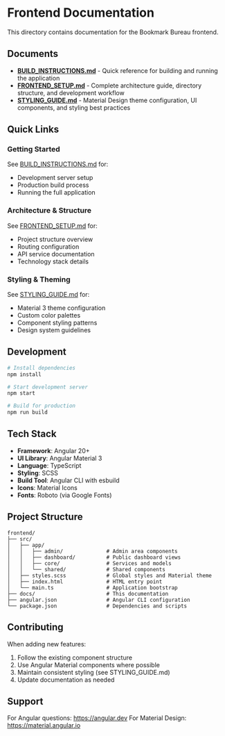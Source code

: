 # Frontend Documentation

This directory contains documentation for the Bookmark Bureau frontend.

## Documents

- **[BUILD_INSTRUCTIONS.md](BUILD_INSTRUCTIONS.md)** - Quick reference for building and running the application
- **[FRONTEND_SETUP.md](FRONTEND_SETUP.md)** - Complete architecture guide, directory structure, and development workflow
- **[STYLING_GUIDE.md](STYLING_GUIDE.md)** - Material Design theme configuration, UI components, and styling best practices

## Quick Links

### Getting Started
See [BUILD_INSTRUCTIONS.md](BUILD_INSTRUCTIONS.md) for:
- Development server setup
- Production build process
- Running the full application

### Architecture & Structure
See [FRONTEND_SETUP.md](FRONTEND_SETUP.md) for:
- Project structure overview
- Routing configuration
- API service documentation
- Technology stack details

### Styling & Theming
See [STYLING_GUIDE.md](STYLING_GUIDE.md) for:
- Material 3 theme configuration
- Custom color palettes
- Component styling patterns
- Design system guidelines

## Development

```bash
# Install dependencies
npm install

# Start development server
npm start

# Build for production
npm run build
```

## Tech Stack

- **Framework**: Angular 20+
- **UI Library**: Angular Material 3
- **Language**: TypeScript
- **Styling**: SCSS
- **Build Tool**: Angular CLI with esbuild
- **Icons**: Material Icons
- **Fonts**: Roboto (via Google Fonts)

## Project Structure

```
frontend/
├── src/
│   ├── app/
│   │   ├── admin/              # Admin area components
│   │   ├── dashboard/          # Public dashboard views
│   │   ├── core/               # Services and models
│   │   └── shared/             # Shared components
│   ├── styles.scss             # Global styles and Material theme
│   ├── index.html              # HTML entry point
│   └── main.ts                 # Application bootstrap
├── docs/                       # This documentation
├── angular.json                # Angular CLI configuration
└── package.json                # Dependencies and scripts
```

## Contributing

When adding new features:
1. Follow the existing component structure
2. Use Angular Material components where possible
3. Maintain consistent styling (see STYLING_GUIDE.md)
4. Update documentation as needed

## Support

For Angular questions: https://angular.dev
For Material Design: https://material.angular.io
